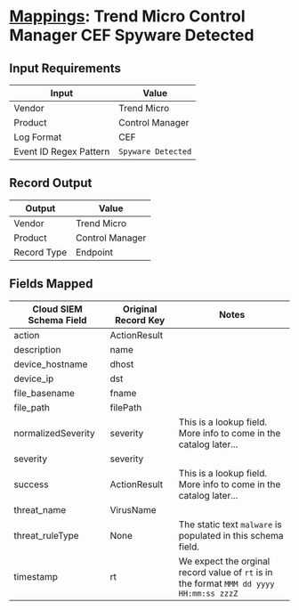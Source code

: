 # [Mappings](README.md): Trend Micro Control Manager CEF Spyware Detected

## Input Requirements

|Input|Value|
|-----|-----|
|Vendor|Trend Micro|
|Product|Control Manager|
|Log Format|CEF|
|Event ID Regex Pattern|`Spyware Detected`|

## Record Output

|Output|Value|
|------|-----|
|Vendor|Trend Micro|
|Product|Control Manager|
|Record Type|Endpoint|

## Fields Mapped

|Cloud SIEM Schema Field|Original Record Key|Notes|
|-----------------------|-------------------|-----|
|action|ActionResult||
|description|name||
|device_hostname|dhost||
|device_ip|dst||
|file_basename|fname||
|file_path|filePath||
|normalizedSeverity|severity|This is a lookup field. More info to come in the catalog later...|
|severity|severity||
|success|ActionResult|This is a lookup field. More info to come in the catalog later...|
|threat_name|VirusName||
|threat_ruleType|None|The static text `malware` is populated in this schema field.|
|timestamp|rt|We expect the orginal record value of `rt` is in the format `MMM dd yyyy HH:mm:ss zzzZ`|

